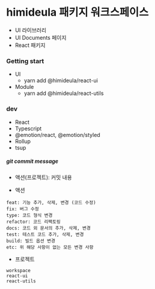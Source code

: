 # himideula 패키지 워크스페이스
- UI 라이브러리
- UI Documents 페이지
- React 패키지

### Getting start

- UI
  - yarn add @himideula/react-ui
- Module
  - yarn add @himideula/react-utils

### dev
- React
- Typescript
- @emotion/react, @emotion/styled
- Rollup
- tsup

##### git commit message
- 액션(프로젝트): 커밋 내용 

- 액션
```
feat: 기능 추가, 삭제, 변경 (코드 수정)
fix: 버그 수정
type: 코드 형식 변경
refactor: 코드 리팩토링
docs: 코드 외 문서의 추가, 삭제, 변경
test: 테스트 코드 추가, 삭제, 변경
build: 빌드 옵션 변경
etc: 위 해당 사항이 없는 모든 변경 사항
```
- 프로젝트
```
workspace
react-ui
react-utils
```